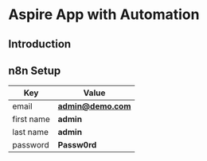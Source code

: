 # Aspire App with Automation

## Introduction

## n8n Setup

| Key        | Value              |
|------------|--------------------|
| email      | **admin@demo.com** |
| first name | **admin**          |
| last name  | **admin**          |
| password   | **Passw0rd**       |

